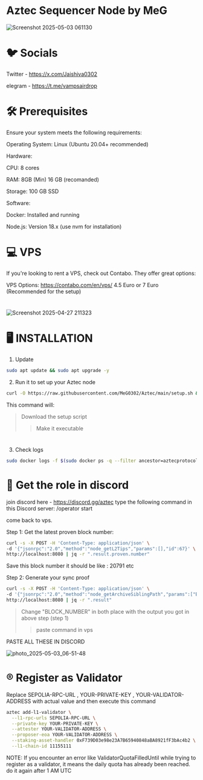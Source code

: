 # Aztec Sequencer Node by MeG
![Screenshot 2025-05-03 061130](https://github.com/user-attachments/assets/e45f7e9c-6897-43c6-b085-461d9a250b5f)

# 🐦 Socials
Twitter -  https://x.com/Jaishiva0302

elegram - https://t.me/vampsairdrop
#


# 🛠️ Prerequisites
Ensure your system meets the following requirements:

Operating System: Linux (Ubuntu 20.04+ recommended)

Hardware:

CPU: 8 cores

RAM: 8GB (Min) 16 GB (recomanded)

Storage: 100 GB SSD

Software:

Docker: Installed and running

Node.js: Version 18.x (use nvm for installation)

# 💻 VPS 

If you're looking to rent a VPS, check out Contabo. They offer great options:

VPS Options: https://contabo.com/en/vps/
4.5 Euro or 7 Euro (Recommended for the setup)
#
#
![Screenshot 2025-04-27 211323](https://github.com/user-attachments/assets/5f91f1b9-a114-4d3d-812f-a6830532191b)
#
#

# 🖥️ INSTALLATION 

1) Update 
```bash
sudo apt update && sudo apt upgrade -y
```
2) Run it to set up your Aztec node
```bash
curl -O https://raw.githubusercontent.com/MeG0302/Aztec/main/setup.sh && chmod +x setup.sh && ./setup.sh
```
This command will:
> Download the setup script
> > Make it executable

#


3) Check logs
```bash
sudo docker logs -f $(sudo docker ps -q --filter ancestor=aztecprotocol/aztec:latest | head -n 1)
```

# 🪩 Get the role in discord
join discord here - https://discord.gg/aztec
type the following command in this Discord server: /operator start

come back to vps.


Step 1: Get the latest proven block number:
```bash
curl -s -X POST -H 'Content-Type: application/json' \
-d '{"jsonrpc":"2.0","method":"node_getL2Tips","params":[],"id":67}' \
http://localhost:8080 | jq -r ".result.proven.number"
```
Save this block number
it should be like : 20791 etc

Step 2: Generate your sync proof
```bash
curl -s -X POST -H 'Content-Type: application/json' \
-d '{"jsonrpc":"2.0","method":"node_getArchiveSiblingPath","params":["BLOCK_NUMBER","BLOCK_NUMBER"],"id":67}' \
http://localhost:8080 | jq -r ".result"
```

> Change "BLOCK_NUMBER" in both place with the output you got in above step (step 1)
> > paste command in vps


PASTE ALL THESE IN DISCORD

![photo_2025-05-03_06-51-48](https://github.com/user-attachments/assets/cf6ca566-9bea-4095-bb6c-8c351428c09e)

# ®️ Register as Validator

Replace SEPOLIA-RPC-URL , YOUR-PRIVATE-KEY , YOUR-VALIDATOR-ADDRESS with actual value and then execute this command
```bash
aztec add-l1-validator \
  --l1-rpc-urls SEPOLIA-RPC-URL \
  --private-key YOUR-PRIVATE-KEY \
  --attester YOUR-VALIDATOR-ADDRESS \
  --proposer-eoa YOUR-VALIDATOR-ADDRESS \
  --staking-asset-handler 0xF739D03e98e23A7B65940848aBA8921fF3bAc4b2 \
  --l1-chain-id 11155111
```
NOTE: If you encounter an error like ValidatorQuotaFilledUntil while trying to register as a validator, it means the daily quota has already been reached. do it again after 1 AM UTC
